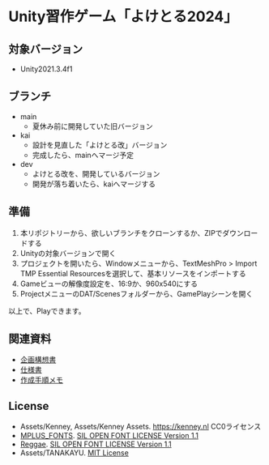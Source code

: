 # Unity習作ゲーム「よけとる2024」

## 対象バージョン

- Unity2021.3.4f1

## ブランチ

- main
  - 夏休み前に開発していた旧バージョン
- kai
  - 設計を見直した「よけとる改」バージョン
  - 完成したら、mainへマージ予定
- dev
  - よけとる改を、開発しているバージョン
  - 開発が落ち着いたら、kaiへマージする

## 準備

1. 本リポジトリーから、欲しいブランチをクローンするか、ZIPでダウンロードする
2. Unityの対象バージョンで開く
3. プロジェクトを開いたら、Windowメニューから、TextMeshPro > Import TMP Essential Resourcesを選択して、基本リソースをインポートする
4. Gameビューの解像度設定を、16:9か、960x540にする
5. ProjectメニューのDAT/Scenesフォルダーから、GamePlayシーンを開く

以上で、Playできます。

## 関連資料

- [企画構想書](https://docs.google.com/document/d/1QWjmCbE-eK3AFoHZ65Gr_7BzSvXDsPP9iAWpBW4m7Go/)
- [仕様書](https://docs.google.com/spreadsheets/d/1ZA2auT3AOSZdYPidrWkrzl3TqlmYyR1VFGqBaFEAd5Y/)
- [作成手順メモ](https://docs.google.com/document/d/1ar_jQM0rF5j6vMPtDx9rnRNVCLB7ZJ03D98rlrKEMAY/)

## License

- Assets/Kenney, Assets/Kenney Assets. https://kenney.nl CC0ライセンス
- [MPLUS_FONTS](https://mplusfonts.github.io). [SIL OPEN FONT LICENSE Version 1.1](Assets/MPLUS_FONTS/OFL.txt)
- [Reggae](https://github.com/fontworks-fonts/Reggae). [SIL OPEN FONT LICENSE Version 1.1](Assets/Reggae/OFL.txt)
- Assets/TANAKAYU. [MIT License](LICENSE)
